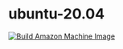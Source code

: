# ubuntu-20.04

[![Build Amazon Machine Image](https://github.com/jasonwalsh/ubuntu-20.04/actions/workflows/packer.yaml/badge.svg)](https://github.com/jasonwalsh/ubuntu-20.04/actions/workflows/packer.yaml)
